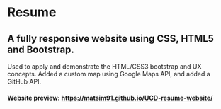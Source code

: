 # Resume
## A fully responsive website using CSS, HTML5 and Bootstrap.
 Used to apply and demonstrate the HTML/CSS3 bootstrap and UX concepts.
 Added a custom map using Google Maps API, and added a GitHub API.
 #### Website preview: https://matsim91.github.io/UCD-resume-website/
